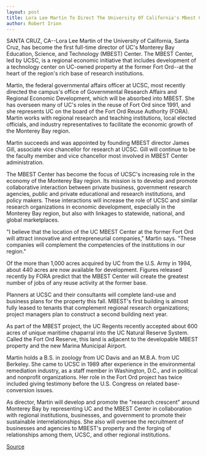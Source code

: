 ```yaml
---
layout: post
title: Lora Lee Martin To Direct The University Of California's Mbest Center  At The Former Fort Ord Technology Park Will Occupy The Heart Of A "Research Crescent" Around  Monterey Bay
author: Robert Irion
---
```


SANTA CRUZ, CA--Lora Lee Martin of the University of California, Santa  Cruz, has become the first full-time director of UC's Monterey Bay  Education, Science, and Technology (MBEST) Center. The MBEST Center, led by  UCSC, is a regional economic initiative that includes development of a  technology center on UC-owned property at the former Fort Ord--at the  heart of the region's rich base of research institutions.

Martin, the federal governmental affairs officer at UCSC, most  recently directed the campus's office of Governmental Research Affairs and  Regional Economic Development, which will be absorbed into MBEST. She has  overseen many of UC's roles in the reuse of Fort Ord since 1991, and she  represents UC on the board of the Fort Ord Reuse Authority (FORA). Martin  works with regional research and teaching institutions, local elected  officials, and industry representatives to facilitate the economic growth of  the Monterey Bay region.

Martin succeeds and was appointed by founding MBEST director James  Gill, associate vice chancellor for research at UCSC. Gill will continue to be  the faculty member and vice chancellor most involved in MBEST Center  administration.

The MBEST Center has become the focus of UCSC's increasing role in  the economy of the Monterey Bay region. Its mission is to develop and  promote collaborative interaction between private business, government  research agencies, public and private educational and research institutions,  and policy makers. These interactions will increase the role of UCSC and  similar research organizations in economic development, especially in the  Monterey Bay region, but also with linkages to statewide, national, and  global marketplaces.

"I believe that the location of the UC MBEST Center at the former Fort  Ord will attract innovative and entrepreneurial companies," Martin says.  "These companies will complement the competencies of the institutions in  our region."

Of the more than 1,000 acres acquired by UC from the U.S. Army in  1994, about 440 acres are now available for development. Figures released  recently by FORA predict that the MBEST Center will create the greatest  number of jobs of any reuse activity at the former base.

Planners at UCSC and their consultants will complete land-use and  business plans for the property this fall. MBEST's first building is almost  fully leased to tenants that complement regional research organizations;  project managers plan to construct a second building next year.

As part of the MBEST project, the UC Regents recently accepted about  600 acres of unique maritime chaparral into the UC Natural Reserve System.  Called the Fort Ord Reserve, this land is adjacent to the developable MBEST  property and the new Marina Municipal Airport.

Martin holds a B.S. in zoology from UC Davis and an M.B.A. from UC  Berkeley. She came to UCSC in 1989 after experience in the environmental  remediation industry, as a staff member in Washington, D.C., and in political  and nonprofit organizations. Her role in the Fort Ord project has twice  included giving testimony before the U.S. Congress on related base- conversion issues.

As director, Martin will develop and promote the "research crescent"  around Monterey Bay by representing UC and the MBEST Center in  collaboration with regional institutions, businesses, and government to  promote their sustainable interrelationships. She also will oversee the  recruitment of businesses and agencies to MBEST's property and the forging  of relationships among them, UCSC, and other regional institutions.

[Source](http://www1.ucsc.edu/news_events/press_releases/archive/96-97/10-96/100296-Lora_Martin_named_d.html "Permalink to 100296-Lora_Martin_named_d")